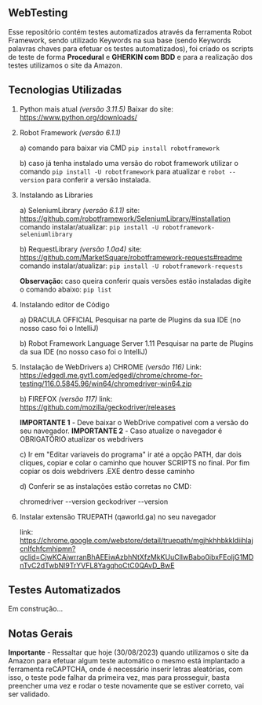 ## WebTesting
Esse repositório contém testes automatizados através da ferramenta Robot Framework, sendo utilizado Keywords na sua base (sendo Keywords palavras chaves para efetuar os testes automatizados), foi criado os scripts de teste de forma **Procedural** e **GHERKIN com BDD**  e para a realização dos testes utilizamos o site da Amazon. 
## Tecnologias Utilizadas

 1. Python mais atual  *(versão 3.11.5)* Baixar do site:
    https://www.python.org/downloads/
 2. Robot Framework *(versão 6.1.1)*
    
	a) comando para baixar via CMD `pip install robotframework`

	b) caso já tenha instalado uma versão do robot framework utilizar o comando `pip install -U robotframework` para atualizar e `robot --version` para conferir a versão instalada.
	
 4. Instalando as Libraries
    
	a) SeleniumLibrary *(versão 6.1.1)*
	site: https://github.com/robotframework/SeleniumLibrary/#installation
	comando instalar/atualizar: `pip install -U robotframework-seleniumlibrary`	

	b) RequestLibrary *(versão 1.0a4)*
	site: https://github.com/MarketSquare/robotframework-requests#readme
	comando instalar/atualizar: `pip install -U robotframework-requests`

	**Observação:** caso queira conferir quais versões estão instaladas digite o comando abaixo: `pip list`

 6. Instalando editor de Código

	a) DRACULA OFFICIAL
Pesquisar na parte de Plugins da sua IDE (no nosso caso foi o IntelliJ) 
	
	b) Robot Framework Language Server 1.11
Pesquisar na parte de Plugins da sua IDE (no nosso caso foi o IntelliJ) 

 7. Instalação de WebDrivers
	a) CHROME *(versão 116)*
	Link: 
	https://edgedl.me.gvt1.com/edgedl/chrome/chrome-for-testing/116.0.5845.96/win64/chromedriver-win64.zip	
	
	b) FIREFOX *(versão 117)*
		link: https://github.com/mozilla/geckodriver/releases	
		
	**IMPORTANTE 1** - Deve baixar o WebDrive compativel com a versão do seu navegador.
	**IMPORTANTE 2** - Caso atualize o navegador é OBRIGATÓRIO atualizar os webdrivers
	
	c) Ir em "Editar variaveis do programa" ir até a opção PATH, dar dois cliques, copiar e colar o caminho que houver SCRIPTS no final. Por fim copiar os dois webdrivers .EXE dentro desse caminho 

	d) Conferir se as instalações estão corretas no CMD:

    chromedriver --version
    geckodriver --version

 8. Instalar extensão TRUEPATH (qaworld.ga) no seu navegador

	  link: https://chrome.google.com/webstore/detail/truepath/mgjhkhhbkkldiihlajcnlfchfcmhipmn?gclid=CjwKCAjwrranBhAEEiwAzbhNtXfzMkKUuClIwBabo0ibxFEoljG1MDnTvC2dTwbNl9TrYVFL8YagqhoCtC0QAvD_BwE

## Testes Automatizados
Em construção...

## Notas Gerais
**Importante** - Ressaltar que hoje (30/08/2023) quando utilizamos o site da Amazon para efetuar algum teste automático o mesmo está implantado a ferramenta reCAPTCHA, onde é necessário inserir letras aleatórias, com isso, o teste pode falhar da primeira vez, mas para prosseguir, basta preencher uma vez e rodar o teste novamente que se estiver correto, vai ser validado.
